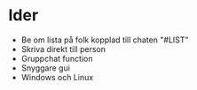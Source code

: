 # Ider

- Be om lista på folk kopplad till chaten "#LIST"
- Skriva direkt till person
- Gruppchat function
- Snyggare gui
- Windows och Linux
